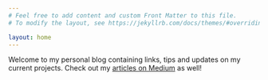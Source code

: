 ```yaml
---
# Feel free to add content and custom Front Matter to this file.
# To modify the layout, see https://jekyllrb.com/docs/themes/#overriding-theme-defaults

layout: home
---
```


Welcome to my personal blog containing links, tips and updates on my current projects. Check out my [articles on Medium](./articles) as well!